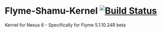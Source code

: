 # Flyme-Shamu-Kernel [![Build Status](https://travis-ci.org/ryanguy426/Flyme-Shamu-Kernel.svg?branch=master)](https://travis-ci.org/ryanguy426/Flyme-Shamu-Kernel)
Kernel for Nexus 6 - Specifically for Flyme 5.1.10.24R beta
